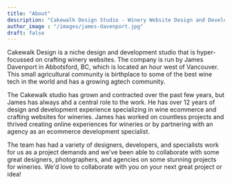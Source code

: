 ```yaml
---
title: "About"
description: "Cakewalk Design Studio - Winery Website Design and Development"
author_image : "/images/james-davenport.jpg"
draft: false
---
```

Cakewalk Design is a niche design and development studio that is hyper-focussed on crafting winery websites. The company is run by James Davenport in Abbotsford, BC, which is located an hour west of Vancouver. This small agricultural community is birthplace to some of the best wine tech in the world and has a growing agtech community.

The Cakewalk studio has grown and contracted over the past few years, but James has always ahd a central role to the work. He has over 12 years of design and development experience specializing in wine ecommerce and crafting websites for wineries. James has worked on countless projects and thrived creating online experiences for wineries or by partnering with an agency as an ecommerce development specialist.

The team has had a variety of designers, developers, and specialists work for us as a project demands and we've been able to collaborate with some great designers, photographers, and agencies on some stunning projects for wineries. We'd love to collaborate with you on your next great project or idea!